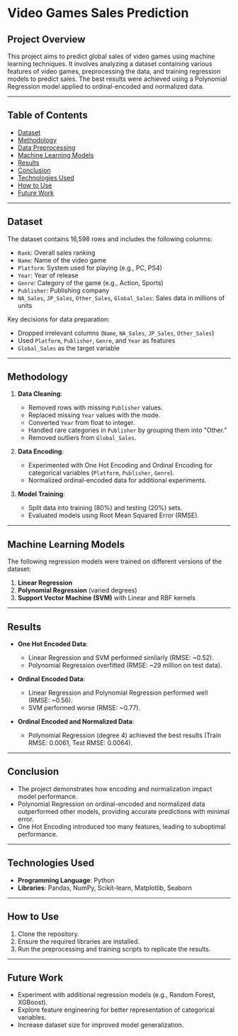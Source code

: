 # Video Games Sales Prediction

## Project Overview
This project aims to predict global sales of video games using machine learning techniques. It involves analyzing a dataset containing various features of video games, preprocessing the data, and training regression models to predict sales. The best results were achieved using a Polynomial Regression model applied to ordinal-encoded and normalized data.

---

## Table of Contents
- [Dataset](#dataset)
- [Methodology](#methodology)
- [Data Preprocessing](#data-preprocessing)
- [Machine Learning Models](#machine-learning-models)
- [Results](#results)
- [Conclusion](#conclusion)
- [Technologies Used](#technologies-used)
- [How to Use](#how-to-use)
- [Future Work](#future-work)

---

## Dataset
The dataset contains 16,598 rows and includes the following columns:
- `Rank`: Overall sales ranking
- `Name`: Name of the video game
- `Platform`: System used for playing (e.g., PC, PS4)
- `Year`: Year of release
- `Genre`: Category of the game (e.g., Action, Sports)
- `Publisher`: Publishing company
- `NA_Sales`, `JP_Sales`, `Other_Sales`, `Global_Sales`: Sales data in millions of units

Key decisions for data preparation:
- Dropped irrelevant columns (`Name`, `NA_Sales`, `JP_Sales`, `Other_Sales`)
- Used `Platform`, `Publisher`, `Genre`, and `Year` as features
- `Global_Sales` as the target variable

---

## Methodology
1. **Data Cleaning**: 
   - Removed rows with missing `Publisher` values.
   - Replaced missing `Year` values with the mode.
   - Converted `Year` from float to integer.
   - Handled rare categories in `Publisher` by grouping them into "Other."
   - Removed outliers from `Global_Sales`.

2. **Data Encoding**:
   - Experimented with One Hot Encoding and Ordinal Encoding for categorical variables (`Platform`, `Publisher`, `Genre`).
   - Normalized ordinal-encoded data for additional experiments.

3. **Model Training**:
   - Split data into training (80%) and testing (20%) sets.
   - Evaluated models using Root Mean Squared Error (RMSE).

---

## Machine Learning Models
The following regression models were trained on different versions of the dataset:
1. **Linear Regression**
2. **Polynomial Regression** (varied degrees)
3. **Support Vector Machine (SVM)** with Linear and RBF kernels

---

## Results
- **One Hot Encoded Data**:
  - Linear Regression and SVM performed similarly (RMSE: ~0.52).
  - Polynomial Regression overfitted (RMSE: ~29 million on test data).

- **Ordinal Encoded Data**:
  - Linear Regression and Polynomial Regression performed well (RMSE: ~0.56).
  - SVM performed worse (RMSE: ~0.77).

- **Ordinal Encoded and Normalized Data**:
  - Polynomial Regression (degree 4) achieved the best results (Train RMSE: 0.0061, Test RMSE: 0.0064).

---

## Conclusion
- The project demonstrates how encoding and normalization impact model performance.
- Polynomial Regression on ordinal-encoded and normalized data outperformed other models, providing accurate predictions with minimal error.
- One Hot Encoding introduced too many features, leading to suboptimal performance.

---

## Technologies Used
- **Programming Language**: Python
- **Libraries**: Pandas, NumPy, Scikit-learn, Matplotlib, Seaborn

---

## How to Use
1. Clone the repository.
2. Ensure the required libraries are installed.
3. Run the preprocessing and training scripts to replicate the results.

---

## Future Work
- Experiment with additional regression models (e.g., Random Forest, XGBoost).
- Explore feature engineering for better representation of categorical variables.
- Increase dataset size for improved model generalization.
